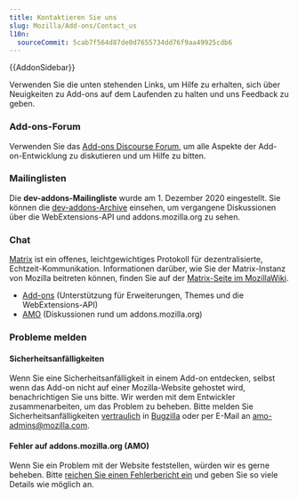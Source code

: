 ```yaml
---
title: Kontaktieren Sie uns
slug: Mozilla/Add-ons/Contact_us
l10n:
  sourceCommit: 5cab7f564d87de0d7655734dd76f9aa49925cdb6
---
```


{{AddonSidebar}}

Verwenden Sie die unten stehenden Links, um Hilfe zu erhalten, sich über Neuigkeiten zu Add-ons auf dem Laufenden zu halten und uns Feedback zu geben.

### Add-ons-Forum

Verwenden Sie das [Add-ons Discourse Forum](https://discourse.mozilla.org/c/add-ons/35), um alle Aspekte der Add-on-Entwicklung zu diskutieren und um Hilfe zu bitten.

### Mailinglisten

Die **dev-addons-Mailingliste** wurde am 1. Dezember 2020 eingestellt. Sie können die [dev-addons-Archive](https://mail.mozilla.org/pipermail/dev-addons/) einsehen, um vergangene Diskussionen über die WebExtensions-API und addons.mozilla.org zu sehen.

### Chat

[Matrix](https://matrix.org/) ist ein offenes, leichtgewichtiges Protokoll für dezentralisierte, Echtzeit-Kommunikation. Informationen darüber, wie Sie der Matrix-Instanz von Mozilla beitreten können, finden Sie auf der [Matrix-Seite im MozillaWiki](https://wiki.mozilla.org/Matrix).

- [Add-ons](https://chat.mozilla.org/#/room/#addons:mozilla.org) (Unterstützung für Erweiterungen, Themes und die WebExtensions-API)
- [AMO](https://chat.mozilla.org/#/room/#amo:mozilla.org) (Diskussionen rund um addons.mozilla.org)

### Probleme melden

#### Sicherheitsanfälligkeiten

Wenn Sie eine Sicherheitsanfälligkeit in einem Add-on entdecken, selbst wenn das Add-on nicht auf einer Mozilla-Website gehostet wird, benachrichtigen Sie uns bitte. Wir werden mit dem Entwickler zusammenarbeiten, um das Problem zu beheben. Bitte melden Sie Sicherheitsanfälligkeiten [vertraulich](https://www.mozilla.org/en-US/about/governance/policies/security-group/bugs/) in [Bugzilla](https://bugzilla.mozilla.org/enter_bug.cgi?product=addons.mozilla.org&component=Add-on%20Security&maketemplate=Add-on%20Security%20Bug&bit-23=1&rep_platform=All&op_sys=All) oder per E-Mail an <amo-admins@mozilla.com>.

#### Fehler auf addons.mozilla.org (AMO)

Wenn Sie ein Problem mit der Website feststellen, würden wir es gerne beheben. Bitte [reichen Sie einen Fehlerbericht ein](https://github.com/mozilla/addons/issues/new/choose) und geben Sie so viele Details wie möglich an.
